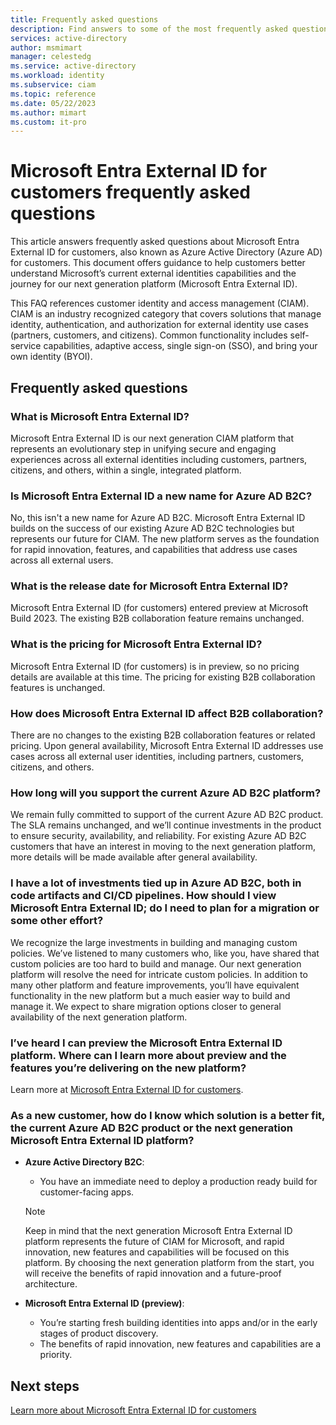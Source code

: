 ```yaml
---
title: Frequently asked questions
description: Find answers to some of the most frequently asked questions about Microsoft Entra External ID for customers, also known as Azure Active Directory (Azure AD) for customers. 
services: active-directory
author: msmimart
manager: celestedg
ms.service: active-directory
ms.workload: identity
ms.subservice: ciam
ms.topic: reference
ms.date: 05/22/2023
ms.author: mimart
ms.custom: it-pro
---
```


# Microsoft Entra External ID for customers frequently asked questions

This article answers frequently asked questions about Microsoft Entra External ID for customers, also known as Azure Active Directory (Azure AD) for customers. This document offers guidance to help customers better understand Microsoft’s current external identities capabilities and the journey for our next generation platform (Microsoft Entra External ID).

This FAQ references customer identity and access management (CIAM). CIAM is an industry recognized category that covers solutions that manage identity, authentication, and authorization for external identity use cases (partners, customers, and citizens). Common functionality includes self-service capabilities, adaptive access, single sign-on (SSO), and bring your own identity (BYOI).

## Frequently asked questions

### What is Microsoft Entra External ID?

Microsoft Entra External ID is our next generation CIAM platform that represents an evolutionary step in unifying secure and engaging experiences across all external identities including customers, partners, citizens, and others, within a single, integrated platform.

### Is Microsoft Entra External ID a new name for Azure AD B2C?

No, this isn't a new name for Azure AD B2C. Microsoft Entra External ID builds on the success of our existing Azure AD B2C technologies but represents our future for CIAM. The new platform serves as the foundation for rapid innovation, features, and capabilities that address use cases across all external users.  

### What is the release date for Microsoft Entra External ID?  

Microsoft Entra External ID (for customers) entered preview at Microsoft Build 2023. The existing B2B collaboration feature remains unchanged.

### What is the pricing for Microsoft Entra External ID?

Microsoft Entra External ID (for customers) is in preview, so no pricing details are available at this time. The pricing for existing B2B collaboration features is unchanged.

### How does Microsoft Entra External ID affect B2B collaboration?

There are no changes to the existing B2B collaboration features or related pricing. Upon general availability, Microsoft Entra External ID addresses use cases across all external user identities, including partners, customers, citizens, and others.

### How long will you support the current Azure AD B2C platform?

We remain fully committed to support of the current Azure AD B2C product. The SLA remains unchanged, and we’ll continue investments in the product to ensure security, availability, and reliability. For existing Azure AD B2C customers that have an interest in moving to the next generation platform, more details will be made available after general availability.

### I have a lot of investments tied up in Azure AD B2C, both in code artifacts and CI/CD pipelines. How should I view Microsoft Entra External ID; do I need to plan for a migration or some other effort?

We recognize the large investments in building and managing custom policies. We’ve listened to many customers who, like you, have shared that custom policies are too hard to build and manage. Our next generation platform will resolve the need for intricate custom policies. In addition to many other platform and feature improvements, you’ll have equivalent functionality in the new platform but a much easier way to build and manage it. We expect to share migration options closer to general availability of the next generation platform.  

### I’ve heard I can preview the Microsoft Entra External ID platform. Where can I learn more about preview and the features you’re delivering on the new platform?  
Learn more at [Microsoft Entra External ID for customers](index.yml).

### As a new customer, how do I know which solution is a better fit, the current Azure AD B2C product or the next generation Microsoft Entra External ID platform?

- **Azure Active Directory B2C**:

   - You have an immediate need to deploy a production ready build for customer-facing apps.
  
   > [!NOTE]
   > Keep in mind that the next generation Microsoft Entra External ID platform represents the future of CIAM for Microsoft, and rapid innovation, new features and capabilities will be focused on this platform. By choosing the next generation platform from the start, you will receive the benefits of rapid innovation and a future-proof architecture.

- **Microsoft Entra External ID (preview)**:

  - You’re starting fresh building identities into apps and/or in the early stages of product discovery.
  - The benefits of rapid innovation, new features and capabilities are a priority.

## Next steps

[Learn more about Microsoft Entra External ID for customers](index.yml)